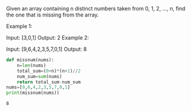 
Given an array containing n distinct numbers taken from 0, 1, 2, ..., n, find the one that is missing from the array.

Example 1:

Input: [3,0,1]
Output: 2
Example 2:

Input: [9,6,4,2,3,5,7,0,1]
Output: 8


```python
def missnum(nums):
    n=len(nums)
    total_sum=(0+n)*(n+1)//2
    num_sum=sum(nums)
    return total_sum-num_sum
nums=[9,6,4,2,3,5,7,0,1]
print(missnum(nums))
```

    8

